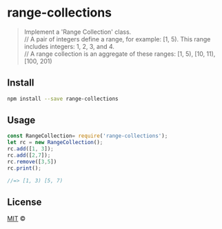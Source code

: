 # range-collections
> Implement a 'Range Collection' class.  
// A pair of integers define a range, for example: [1, 5). This range includes integers: 1, 2, 3, and 4.  
// A range collection is an aggregate of these ranges: [1, 5), [10, 11), [100, 201)


## Install

```bash
npm install --save range-collections
```

## Usage

```javascript
const RangeCollection= require('range-collections');
let rc = new RangeCollection();
rc.add([1, 3]);
rc.add([2,7]);
rc.remove([3,5])
rc.print();

//=> [1, 3) [5, 7)
```


## License

[MIT](https://github.com/yrong/rangeCollection/blob/master/LICENSE) &copy;

